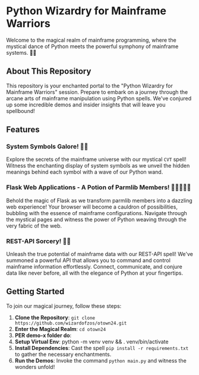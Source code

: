 # Python Wizardry for Mainframe Warriors

Welcome to the magical realm of mainframe programming, where the mystical dance of Python meets the powerful symphony of mainframe systems. 

## About This Repository

This repository is your enchanted portal to the "Python Wizardry for Mainframe Warriors" session. Prepare to embark on a journey through the arcane arts of mainframe manipulation using Python spells. We've conjured up some incredible demos and insider insights that will leave you spellbound!

## Features

### System Symbols Galore! 

Explore the secrets of the mainframe universe with our mystical `CVT` spell! Witness the enchanting display of system symbols as we unveil the hidden meanings behind each symbol with a wave of our Python wand.

### Flask Web Applications - A Potion of Parmlib Members! 

Behold the magic of Flask as we transform parmlib members into a dazzling web experience! Your browser will become a cauldron of possibilities, bubbling with the essence of mainframe configurations. Navigate through the mystical pages and witness the power of Python weaving through the very fabric of the web.

### REST-API Sorcery! 

Unleash the true potential of mainframe data with our REST-API spell! We've summoned a powerful API that allows you to command and control mainframe information effortlessly. Connect, communicate, and conjure data like never before, all with the elegance of Python at your fingertips.

## Getting Started

To join our magical journey, follow these steps:

1. **Clone the Repository**: `git clone https://github.com/wizardofzos/otown24.git`
2. **Enter the Magical Realm**: `cd otown24`
3. **PER demo-x folder do**:
  1. **Setup Virtual Env**: python -m venv venv && . venv/bin/activate
  2. **Install Dependencies**: Cast the spell `pip install -r requirements.txt` to gather the necessary enchantments.
  3. **Run the Demos**: Invoke the command `python main.py` and witness the wonders unfold!


